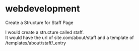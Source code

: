 # webdevelopment


<p>Create a Structure for Staff Page</p>
<p>I would create a structure called staff. <br>
  It would have the url of site.com/about/staff and a template of /templates/about/staff/_entry
</p>
